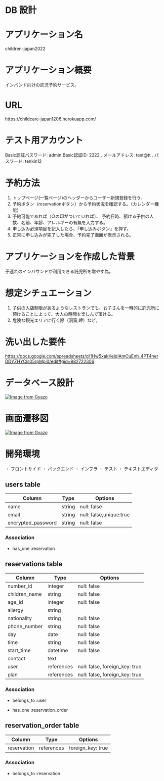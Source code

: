 # DB 設計

# アプリケーション名
children-japan2022

# アプリケーション概要
インバンド向けの託児予約サービス。

# URL
https://childcare-japan1206.herokuapp.com/

# テスト用アカウント
Basic認証パスワード: admin
Basic認証ID: 2222
. メールアドレス: test@tt 
. パスワード: tenkin12

# 予約方法
1. トップページ(一覧ページ)のヘッダーからユーザー新規登録を行う.
2. 予約ボタン（reservationボタン）から予約状況を確認する。（カレンダー機能）
3. 予約可能であれば（○の印がついていれば）、 予約日時、預ける子供の人数、名前、年齢、アレルギーの有無を入力する。
4. 申し込み必須項目を記入したら、「申し込みボタン」を押す。
5. 正常に申し込みが完了した場合、予約完了画面が表示される。



  # アプリケーションを作成した背景
  子連れのインバウンドが利用できる託児所を増やす為。
   # 想定シチュエーション
   1. 子供の入店制限があるようなレストランでも、お子さんを一時的に託児所に預けることによって、大人の時間を楽しんで頂ける。
   2. 危険な観光エリアに行く際（洞窟,岬）など。

                                                        
  # 洗い出した要件
  https://docs.google.com/spreadsheets/d/1Hw5xakKelqIAmOuEnh_4PT4nerDDYZHYCls05rpMpi0/edit#gid=982722306

# データベース設計
[![Image from Gyazo](https://i.gyazo.com/a6a53caa031977aeabcdc4cee7ccf24e.png)](https://gyazo.com/a6a53caa031977aeabcdc4cee7ccf24e)
# 画面遷移図
[![Image from Gyazo](https://i.gyazo.com/93689cd9b0473a46789254f78f62ba76.png)](https://gyazo.com/93689cd9b0473a46789254f78f62ba76)

# 開発環境
・ フロントサイド
・ バックエンド
・ インフラ
・ テスト
・ テキストエディタ




## users table

| Column                | Type                | Options                   |
|-----------------------|---------------------|---------------------------|
| name                  | string              | null: false               |
| email                 | string              | null: false,unique:true   |
| encrypted_password    | string              | null: false               |



### Association

* has_one :reservation

## reservations table

| Column           | Type       | Options                        |
|------------------|------------|--------------------------------|
| number_id        | integer    | null: false                    |
| children_name    | string     | null: false                    |
| age_id           | integer    | null: false                    |
| allergy          | string     |                                |
| nationality      | string     | null: false                    |
| phone_number     | string     | null: false                    |
| day              | date       | null: false                    |
| time             | string     | null: false                    |
| start_time       | datetime   | null: false                    |
| contact          | text       |                                |
| user             | references | null: false, foreign_key: true |
| plan             | references | null: false, foreign_key: true |


### Association
- belongs_to :user
* has_one :reservation_order


## reservation_order table

| Column                | Type                | Options             |
|-----------------------|---------------------|---------------------|
| reservation           | references          | foreign_key: true   |

### Association
- belongs_to :reservation
